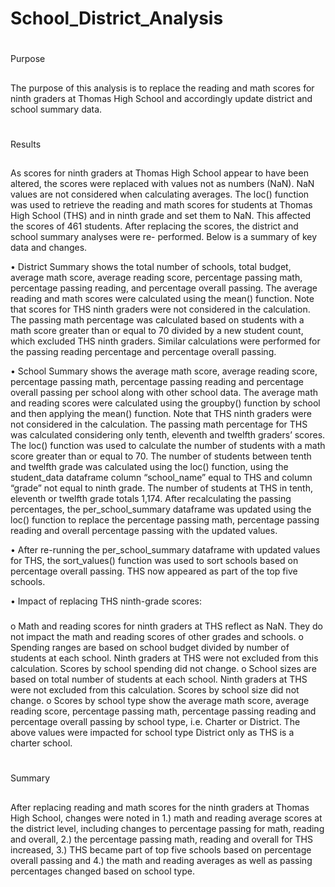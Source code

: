 # School_District_Analysis

# 
Purpose

##
The purpose of this analysis is to replace the reading and math scores for ninth graders at Thomas High School and accordingly update district and school summary data. 

# 
Results

## 
As scores for ninth graders at Thomas High School appear to have been altered, the scores were replaced with values not as numbers (NaN). NaN values are
not considered when calculating averages. The loc() function was used to retrieve the reading and math scores for students at Thomas High School (THS) and 
in ninth grade and set them to NaN. This affected the scores of 461 students. After replacing the scores, the district and school summary analyses were re-
performed. Below is a summary of key data and changes. 

•	District Summary shows the total number of schools, total budget, average math score, average reading score, percentage passing math, percentage passing
reading, and percentage overall passing. The average reading and math scores were calculated using the mean() function. Note that scores for THS ninth
graders were not considered in the calculation. The passing math percentage was calculated based on students with a math score greater than or equal to 70
divided by a new student count, which excluded THS ninth graders. Similar calculations were performed for the passing reading percentage and percentage
overall passing. 

•	School Summary shows the average math score, average reading score, percentage passing math, percentage passing reading and percentage overall passing
per school along with other school data. The average math and reading scores were calculated using the groupby() function by school and then applying the
mean() function. Note that THS ninth graders were not considered in the calculation. The passing math percentage for THS was calculated considering only
tenth, eleventh and twelfth graders’ scores. The loc() function was used to calculate the number of students with a math score greater than or equal to 70.
The number of students between tenth and twelfth grade was calculated using the loc() function, using the student_data dataframe column “school_name” equal
to THS and column “grade” not equal to ninth grade. The number of students at THS in tenth, eleventh or twelfth grade totals 1,174. After recalculating the 
passing percentages, the per_school_summary dataframe was updated using the loc() function to replace the percentage passing math, percentage passing 
reading and overall percentage passing with the updated values. 

•	After re-running the per_school_summary dataframe with updated values for THS, the sort_values() function was used to sort schools based on percentage 
overall passing. THS now appeared as part of the top five schools. 

•	Impact of replacing THS ninth-grade scores:

###
o	Math and reading scores for ninth graders at THS reflect as NaN. They do not impact the math and reading scores of other grades and schools.
o	Spending ranges are based on school budget divided by number of students at each school. Ninth graders at THS were not excluded from this calculation. 
Scores by school spending did not change. 
o	School sizes are based on total number of students at each school. Ninth graders at THS were not excluded from this calculation. Scores by school size 
did not change. 
o	Scores by school type show the average math score, average reading score, percentage passing math, percentage passing reading and percentage overall 
passing by school type, i.e. Charter or District. The above values were impacted for school type District only as THS is a charter school. 

#
Summary

##
After replacing reading and math scores for the ninth graders at Thomas High School, changes were noted in 1.) math and reading average scores at the
district level, including changes to percentage passing for math, reading and overall, 2.) the percentage passing math, reading and overall for THS
increased, 3.)  THS became part of top five schools based on percentage overall passing and 4.) the math and reading averages as well as passing 
percentages changed based on school type. 

